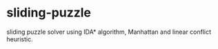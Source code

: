 # sliding-puzzle
sliding puzzle solver using IDA* algorithm, Manhattan and linear conflict heuristic.
